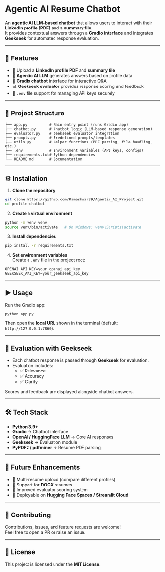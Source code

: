 # Agentic AI Resume Chatbot

An **agentic AI LLM-based chatbot** that allows users to interact with their **LinkedIn profile (PDF)** and a **summary file**.  
It provides contextual answers through a **Gradio interface** and integrates **Geekseek** for automated response evaluation.

---

## 🚀 Features
- 📄 Upload a **LinkedIn profile PDF** and **summary file**  
- 🤖 **Agentic AI LLM** generates answers based on profile data  
- 💬 **Gradio chatbot** interface for interactive Q&A  
- 📊 **Geekseek evaluator** provides response scoring and feedback  
- 🔑 `.env` file support for managing API keys securely  

---

## 📂 Project Structure
```
├── app.py          # Main entry point (runs Gradio app)
├── chatbot.py      # Chatbot logic (LLM-based response generation)
├── evaluator.py    # Geekseek evaluator integration
├── prompts.py      # Predefined prompts/templates
├── utils.py        # Helper functions (PDF parsing, file handling, etc.)
├── .env            # Environment variables (API keys, configs)
├── requirements.txt# Python dependencies
└── README.md       # Documentation
```

---

## ⚙️ Installation

1. **Clone the repository**
```bash
git clone https://github.com/Rameshwar39/Agentic_AI_Project.git
cd profile-chatbot
```

2. **Create a virtual environment**
```bash
python -m venv venv
source venv/bin/activate   # On Windows: venv\Scripts\activate
```

3. **Install dependencies**
```bash
pip install -r requirements.txt
```

4. **Set environment variables**  
Create a `.env` file in the project root:
```
OPENAI_API_KEY=your_openai_api_key
GEEKSEEK_API_KEY=your_geekseek_api_key
```

---

## ▶️ Usage

Run the Gradio app:
```bash
python app.py
```

Then open the **local URL** shown in the terminal (default: `http://127.0.0.1:7860`).

---

## 🧩 Evaluation with Geekseek

- Each chatbot response is passed through **Geekseek** for evaluation.  
- Evaluation includes:  
  - ✅ Relevance  
  - ✅ Accuracy  
  - ✅ Clarity  

Scores and feedback are displayed alongside chatbot answers.

---

## 🛠️ Tech Stack
- **Python 3.9+**  
- **Gradio** → Chatbot interface  
- **OpenAI / HuggingFace LLM** → Core AI responses  
- **Geekseek** → Evaluation module  
- **PyPDF2 / pdfminer** → Resume PDF parsing  

---

## 📌 Future Enhancements
- 🔹 Multi-resume upload (compare different profiles)  
- 🔹 Support for **DOCX** resumes  
- 🔹 Improved evaluator scoring system  
- 🔹 Deployable on **Hugging Face Spaces / Streamlit Cloud**  

---

## 🤝 Contributing
Contributions, issues, and feature requests are welcome!  
Feel free to open a PR or raise an issue.

---

## 📜 License
This project is licensed under the **MIT License**.

